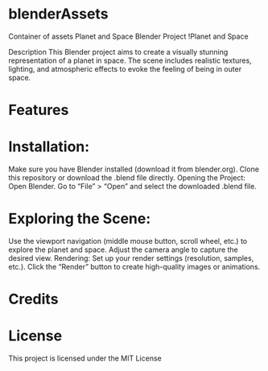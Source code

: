# blenderAssets
Container of assets
Planet and Space Blender Project
!Planet and Space

Description
This Blender project aims to create a visually stunning representation of a planet in space. The scene includes realistic textures, lighting, and atmospheric effects to evoke the feeling of being in outer space.

# Features


# Installation:
Make sure you have Blender installed (download it from blender.org).
Clone this repository or download the .blend file directly.
Opening the Project:
Open Blender.
Go to “File” > “Open” and select the downloaded .blend file.

# Exploring the Scene:
Use the viewport navigation (middle mouse button, scroll wheel, etc.) to explore the planet and space.
Adjust the camera angle to capture the desired view.
Rendering:
Set up your render settings (resolution, samples, etc.).
Click the “Render” button to create high-quality images or animations.

# Credits


# License
This project is licensed under the MIT License